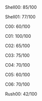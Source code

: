 Shell00: 85/100

Shell01: 77/100

C00: 60/100

C01: 100/100

C02: 65/100

C03: 75/100

C04: 70/100

C05: 60/100

C06: 70/100

Rush00: 42/100
